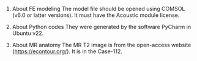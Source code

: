 1. About FE modeling
The model file should be opened using COMSOL (v6.0 or latter versions). It must have the Acoustic module license.

2. About Python codes
They were generated by the software PyCharm in Ubuntu v22.

3. About MR anatomy
The MR T2 image is from the open-access website (https://econtour.org/). It is in the Case-112.
